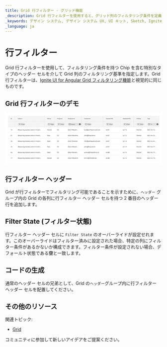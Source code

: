 ```yaml
---
title: Grid 行フィルター - グリッド機能
_description: Grid 行フィルターを使用すると、グリッド列のフィルタリング条件を定義できます。
_keywords: デザイン システム, デザイン システム UX, UI キット, Sketch, Ignite UI for Angular, Sketch to Angular, Angular, Angular デザイン システム, Sketch からコードをエクスポート, Angular 用のデザイン キット, Sketch HTML, Sketch to HTML, Sketch UI キット
_language: ja
---
```


# 行フィルター

Grid 行フィルターを使用して、フィルタリング条件を持つ Chip を含む特別なタイプのヘッダー セルを介して Grid 列のフィルタリング基準を指定します。Grid 行フィルターは、[Ignite UI for Angular Grid フィルタリング機能](https://jp.infragistics.com/products/ignite-ui-angular/angular/components/grid/filtering.html)と視覚的に同じものです。

## Grid 行フィルターのデモ

<img class="responsive-img" src="../images/grid_row_filter_demo.png" srcset="../images/grid_row_filter_demo@2x.png 2x" />

## 行フィルター ヘッダー

Grid が行フィルターでフィルタリング可能であることを示すために、`ヘッダー` グループ内の Grid の各列に行フィルター ヘッダー セルを持つ 2 番目のヘッダー行を追加します。

## Filter State (フィルター状態)

行フィルター ヘッダー セルに `Filter State` のオーバーライドが設定せれます。このオーバーライドはフィルター済みに設定された場合、特定の列にフィルター条件があるかないか構成できます。フィルター条件が設定されない場合、デフォールト状態である**空**と一致します。

## コードの生成

通常のヘッダー セルの兄弟として、Grid の`ヘッダー`グループ内に行フィルター ヘッダー セルを配置してください。

## その他のリソース

関連トピック:

- [Grid](grid.md)
  <div class="divider--half"></div>

コミュニティに参加して新しいアイデアをご提案ください。
